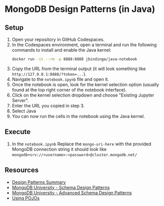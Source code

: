 # MongoDB Design Patterns (in Java)

## Setup

1. Open your repository in GitHub Codespaces.
2. In the Codespaces environment, open a terminal and run the following commands to install and enable the Java kernel:
    ```sh
    docker run -it --rm -p 8888:8888 jbindinga/java-notebook
    ```
3. Copy the URL from the terminal output (it will look something like `http://127.0.0.1:8888/?token=...`).
4. Navigate to the `notebook.ipynb` file and open it.
5. Once the notebook is open, look for the kernel selection option (usually found at the top right corner of the notebook interface).
6. Click on the kernel selection dropdown and choose "Existing Jupyter Server".
7. Enter the URL you copied in step 3.
8. Select Java
9. You can now run the cells in the notebook using the Java kernel.

## Execute

1. In the `notebook.ipynb` Replace the `mongo-uri-here` with the provided MongoDB connection string it should look like `mongodb+srv://<username>:<password>@cluster.mongodb.net/`

## Resources

- [Design Patterns Summary](https://www.mongodb.com/blog/post/building-with-patterns-a-summary)
- [MongoDB University - Schema Design Patterns](https://learn.mongodb.com/courses/schema-design-patterns)
- [MongoDB University - Advanced Schema Design Patterns](https://learn.mongodb.com/courses/advanced-schema-design-patterns)
- [Using POJOs](https://www.mongodb.com/docs/drivers/java/sync/v4.3/fundamentals/data-formats/document-data-format-pojo/)
